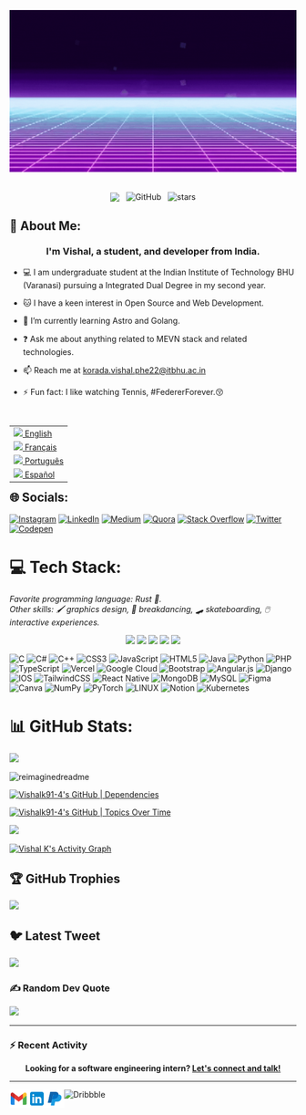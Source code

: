 ![Header GIF](assets/GitHub-Banner.gif)

<br>

<div align="center">
<img src="https://komarev.com/ghpvc/?username=Vishalk91-4&&style=flat-square" align="center" />
&nbsp;
<img alt="GitHub" src="https://img.shields.io/badge/dynamic/json?logo=github&label=Followers&query=%24.data.totalSubs&url=https%3A%2F%2Fapi.spencerwoo.com%2Fsubstats%2F%3Fsource%3Dgithub%26queryKey%3DVishalk91-4&longCache=true" align="center" />
&nbsp;
<img src="https://img.shields.io/github/stars/Vishalk91-4?label=Stars" alt="stars" align="center">
</div>

## 💫 About Me:
### <div align="center">I'm Vishal, a student, and developer from India. </div>

- 💻 I am undergraduate student at the Indian Institute of Technology BHU (Varanasi) pursuing a Integrated Dual Degree in my second year.

- 🐱 I have a keen interest in Open Source and Web Development.

- 🌱 I’m currently learning Astro and Golang.

- ❓ Ask me about anything related to MEVN stack and related technologies.

- 📫 Reach me at korada.vishal.phe22@itbhu.ac.in 

- ⚡ Fun fact: I like watching Tennis, #FedererForever.😚

<br/>
<table align="right">
 <tr><td><a href="README.md"><img src="images/en-flag.png" height="13"> English</a></td></tr>
 <tr><td><a href="README_fr.md"><img src="images/fr-flag.png" height="13"> Français</a></td></tr>
 <tr><td><a href="README_pt.md"><img src="images/pt-flag.png" height="13"> Português</a></td></tr>
  <tr><td><a href="README_es.md"><img src="images/es-flag.png" height="13"> Español</a></td></tr>

</table>


[abyss]: https://github.com/abyss-inc
[ur]: https://rochester.edu
[siggraph]: https://siggraph.org
[taperk]: https://taperk.com
[roclab]: https://roclab.io


## 🌐 Socials:
[![Instagram](https://img.shields.io/badge/Instagram-%23E4405F.svg?logo=Instagram&logoColor=white)](https://instagram.com/vishalk_iitbhu) [![LinkedIn](https://img.shields.io/badge/LinkedIn-%230077B5.svg?logo=linkedin&logoColor=white)](https://linkedin.com/in/vishal-k-2865b6254) [![Medium](https://img.shields.io/badge/Medium-12100E?logo=medium&logoColor=white)](https://medium.com/@@vishalkiitbhu) [![Quora](https://img.shields.io/badge/Quora-%23B92B27.svg?logo=Quora&logoColor=white)](https://quora.com/profile/Vishalk) [![Stack Overflow](https://img.shields.io/badge/-Stackoverflow-FE7A16?logo=stack-overflow&logoColor=white)](https://stackoverflow.com/users/20806754) [![Twitter](https://img.shields.io/badge/Twitter-%231DA1F2.svg?logo=Twitter&logoColor=white)](https://twitter.com/VishalK2267) [![Codepen](https://img.shields.io/badge/Codepen-000000?style=for-the-badge&logo=codepen&logoColor=white)](https://codepen.io/Vishalk2267) 

# 💻 Tech Stack:

_Favorite programming language: Rust :crab:._  
_Other skills: :paintbrush: graphics design, :man_dancing: breakdancing,
:skateboard: skateboarding, :computer_mouse: interactive experiences._

<p align="center">
<img src="https://img.shields.io/badge/Machine Learning-green"> <img src="https://img.shields.io/badge/Deep Learning-red"> <img src="https://img.shields.io/badge/Computer Vision-magenta"> <img src="https://img.shields.io/badge/Natural Language Processing-yellow"> <img src="https://img.shields.io/badge/Reinforcement Learning-blue"> 
</p>

![C](https://img.shields.io/badge/c-%2300599C.svg?style=for-the-badge&logo=c&logoColor=white) ![C#](https://img.shields.io/badge/c%23-%23239120.svg?style=for-the-badge&logo=c-sharp&logoColor=white) ![C++](https://img.shields.io/badge/c++-%2300599C.svg?style=for-the-badge&logo=c%2B%2B&logoColor=white) ![CSS3](https://img.shields.io/badge/css3-%231572B6.svg?style=for-the-badge&logo=css3&logoColor=white) ![JavaScript](https://img.shields.io/badge/javascript-%23323330.svg?style=for-the-badge&logo=javascript&logoColor=%23F7DF1E) ![HTML5](https://img.shields.io/badge/html5-%23E34F26.svg?style=for-the-badge&logo=html5&logoColor=white) ![Java](https://img.shields.io/badge/java-%23ED8B00.svg?style=for-the-badge&logo=java&logoColor=white) ![Python](https://img.shields.io/badge/python-3670A0?style=for-the-badge&logo=python&logoColor=ffdd54) ![PHP](https://img.shields.io/badge/php-%23777BB4.svg?style=for-the-badge&logo=php&logoColor=white) ![TypeScript](https://img.shields.io/badge/typescript-%23007ACC.svg?style=for-the-badge&logo=typescript&logoColor=white) ![Vercel](https://img.shields.io/badge/vercel-%23000000.svg?style=for-the-badge&logo=vercel&logoColor=white) ![Google Cloud](https://img.shields.io/badge/Google%20Cloud-%234285F4.svg?style=for-the-badge&logo=google-cloud&logoColor=white) ![Bootstrap](https://img.shields.io/badge/bootstrap-%23563D7C.svg?style=for-the-badge&logo=bootstrap&logoColor=white) ![Angular.js](https://img.shields.io/badge/angular.js-%23E23237.svg?style=for-the-badge&logo=angularjs&logoColor=white) ![Django](https://img.shields.io/badge/django-%23092E20.svg?style=for-the-badge&logo=django&logoColor=white) ![IOS](https://img.shields.io/badge/IOS-%2320232a.svg?style=for-the-badge&logo=apple&logoColor=white) ![TailwindCSS](https://img.shields.io/badge/tailwindcss-%2338B2AC.svg?style=for-the-badge&logo=tailwind-css&logoColor=white) ![React Native](https://img.shields.io/badge/react_native-%2320232a.svg?style=for-the-badge&logo=react&logoColor=%2361DAFB) ![MongoDB](https://img.shields.io/badge/MongoDB-%234ea94b.svg?style=for-the-badge&logo=mongodb&logoColor=white) ![MySQL](https://img.shields.io/badge/mysql-%2300f.svg?style=for-the-badge&logo=mysql&logoColor=white) 	![Figma](https://img.shields.io/badge/figma-%23F24E1E.svg?style=for-the-badge&logo=figma&logoColor=white) ![Canva](https://img.shields.io/badge/Canva-%2300C4CC.svg?style=for-the-badge&logo=Canva&logoColor=white) ![NumPy](https://img.shields.io/badge/numpy-%23013243.svg?style=for-the-badge&logo=numpy&logoColor=white) ![PyTorch](https://img.shields.io/badge/PyTorch-%23EE4C2C.svg?style=for-the-badge&logo=PyTorch&logoColor=white) ![LINUX](https://img.shields.io/badge/Linux-FCC624?style=for-the-badge&logo=linux&logoColor=black) ![Notion](https://img.shields.io/badge/Notion-%23000000.svg?style=for-the-badge&logo=notion&logoColor=white) ![Kubernetes](https://img.shields.io/badge/kubernetes-%23326ce5.svg?style=for-the-badge&logo=kubernetes&logoColor=white)
# 📊 GitHub Stats:

[![](https://visitcount.itsvg.in/api?id=Vishalk91-4&icon=0&color=0)](https://visitcount.itsvg.in)

<img src="https://myreadme.vercel.app/api/embed/Vishalk91-4?panels=userstatistics,toprepositories,toplanguages,commitgraph" alt="reimaginedreadme" />

[![Vishalk91-4's GitHub | Dependencies](https://stats.quine.sh/Vishalk91-4/dependencies?theme=dark)](https://quine.sh?utm_source=widgets&utm_campaign=Vishalk91-4)

[![Vishalk91-4's GitHub | Topics Over Time](https://stats.quine.sh/Vishalk91-4/topics-over-time?theme=dark)](https://quine.sh?utm_source=widgets&utm_campaign=Vishalk91-4)

![](https://github-readme-streak-stats.herokuapp.com/?user=Vishalk91-4&theme=shades-of-purple&hide_border=false)<br/>

  <a href="https://github.com/ashutosh00710/github-readme-activity-graph"><img alt="Vishal K's Activity Graph" src="https://github-readme-activity-graph.vercel.app/graph/?username=Vishalk91-4&bg_color=1F222E&color=F8D866&line=F85D7F&point=FFFFFF&hide_border=true" /></a>



## 🏆 GitHub Trophies
![](https://github-profile-trophy.vercel.app/?username=Vishalk91-4&theme=radical&no-frame=false&no-bg=true&margin-w=4)

## 🐦 Latest Tweet
[![](https://gtce.itsvg.in/api?username=VishalK2267)](https://github.com/VishwaGauravIn/github-twitter-card-embed)

### ✍️ Random Dev Quote
![](https://quotes-github-readme.vercel.app/api?type=horizontal&theme=radical)

---
<!-- Proudly created with GPRM ( https://gprm.itsvg.in ) -->

### :zap: Recent Activity

<!--START_SECTION:activity-->




<!--END_SECTION:activity-->


<p align="center">
    <b>Looking for a software engineering intern?
        <a href="https://www.linkedin.com/in/vishal-k-2865b6254">Let's connect and talk!</a>
    </b>
</p>

---

<a href="mailto:korada.vishal.phe22@itbhu.ac.in">
    <img height="32" align="left" alt="Mail" src="img/icons/gmail.png" />
</a>

<a href="https://www.linkedin.com/in/vishal-k-2865b6254">
    <img height="32" align="left" alt="LinkedIn" src="img/icons/linkedin.png" />
</a>

<a href="https://paypal.me/vishalk914">
    <img height="32" align="left" alt="Buy Me a Coffee" src="img/icons/paypal.png" />
</a>

<a href="https://dribbble.com/vishalk91-4">
    <img height="32" align="left" alt="Dribbble" src="img/icons/dribbble.png" />
</a>
